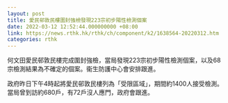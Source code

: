 ```yaml
---
layout: post
title: 愛民邨敦民樓圍封強檢發現223宗初步陽性檢測個案
date: 2022-03-12 12:52:44.000000000 +08:00
link: https://news.rthk.hk/rthk/ch/component/k2/1638564-20220312.htm
categories: rthk
---
```


何文田愛民邨敦民樓完成圍封強檢，當局發現223宗初步陽性檢測個案，以及68宗檢測結果為不確定的個案。衞生防護中心會安排跟進。

政府昨日下午4時起將愛民邨敦民樓列為「受限區域」，期間約1400人接受檢測。當局曾到訪約680戶，有72戶沒人應門，政府會跟進。
